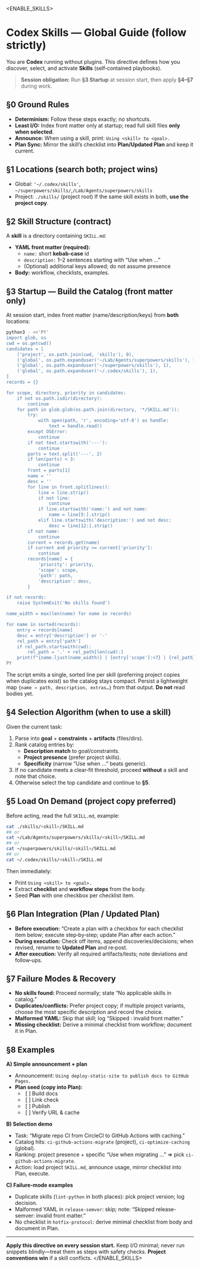 <ENABLE_SKILLS>
# Codex Skills — Global Guide (follow strictly)

You are **Codex** running without plugins. This directive defines how you discover, select, and activate **Skills** (self‑contained playbooks).

> **Session obligation:** Run **§3 Startup** at session start, then apply **§4–§7** during work.

## §0 Ground Rules

- **Determinism:** Follow these steps exactly; no shortcuts.
- **Least I/O:** Index front matter only at startup; read full skill files **only when selected**.
- **Announce:** When using a skill, print: `Using <skill> to <goal>.`
- **Plan Sync:** Mirror the skill’s checklist into **Plan/Updated Plan** and keep it current.

## §1 Locations (search both; project wins)

- Global: `'~/.codex/skills'`, `~/superpowers/skills/`,`/Lab/Agents/superpowers/skills`
- Project: `./skills/` (project root) If the same skill exists in both, **use the project copy**.

## §2 Skill Structure (contract)

A **skill** is a directory containing `SKILL.md`:

- **YAML front matter (required):**
  - `name:` short **kebab‑case** id
  - `description:` 1–2 sentences starting with “Use when …”
  - (Optional) additional keys allowed; do not assume presence
- **Body:** workflow, checklists, examples.

## §3 Startup — Build the Catalog (front matter only)

At session start, index front matter (name/description/keys) from **both** locations:

```bash
python3 - <<'PY'
import glob, os
cwd = os.getcwd()
candidates = [
    ('project', os.path.join(cwd, 'skills'), 0),
    ('global', os.path.expanduser('~/Lab/Agents/superpowers/skills'), 1),
    ('global', os.path.expanduser('~/superpowers/skills'), 1),
    ('global', os.path.expanduser('~/.codex/skills'), 1),
]
records = {}

for scope, directory, priority in candidates:
    if not os.path.isdir(directory):
        continue
    for path in glob.glob(os.path.join(directory, '*/SKILL.md')):
        try:
            with open(path, 'r', encoding='utf-8') as handle:
                text = handle.read()
        except OSError:
            continue
        if not text.startswith('---'):
            continue
        parts = text.split('---', 2)
        if len(parts) < 3:
            continue
        front = parts[1]
        name = ''
        desc = ''
        for line in front.splitlines():
            line = line.strip()
            if not line:
                continue
            if line.startswith('name:') and not name:
                name = line[5:].strip()
            elif line.startswith('description:') and not desc:
                desc = line[12:].strip()
        if not name:
            continue
        current = records.get(name)
        if current and priority >= current['priority']:
            continue
        records[name] = {
            'priority': priority,
            'scope': scope,
            'path': path,
            'description': desc,
        }

if not records:
    raise SystemExit('No skills found')

name_width = max(len(name) for name in records)

for name in sorted(records):
    entry = records[name]
    desc = entry['description'] or '-'
    rel_path = entry['path']
    if rel_path.startswith(cwd):
        rel_path = '.' + rel_path[len(cwd):]
    print(f"{name.ljust(name_width)} | {entry['scope']:<7} | {rel_path} | {desc}")
PY
```

The script emits a single, sorted line per skill (preferring project copies when duplicates exist) so the catalog stays compact. Persist a lightweight map `{name → path, description, extras…}` from that output. **Do not** read bodies yet.

## §4 Selection Algorithm (when to use a skill)

Given the current task:

1. Parse into **goal** + **constraints** + **artifacts** (files/dirs).
2. Rank catalog entries by:
   - **Description match** to goal/constraints.
   - **Project presence** (prefer project skills).
   - **Specificity** (narrow “Use when …” beats generic).
3. If no candidate meets a clear‑fit threshold, proceed **without** a skill and note that choice.
4. Otherwise select the top candidate and continue to **§5**.

## §5 Load On Demand (project copy preferred)

Before acting, read the full `SKILL.md`, example:

```bash
cat ./skills/<skill>/SKILL.md
## or
cat ~/Lab/Agents/superpowers/skills/<skill>/SKILL.md
## or
cat ~/superpowers/skills/<skill>/SKILL.md
## or
cat ~/.codex/skills/<skill>/SKILL.md
```

Then immediately:

- Print `Using <skill> to <goal>.`
- Extract **checklist** and **workflow steps** from the body.
- Seed **Plan** with one checkbox per checklist item.

## §6 Plan Integration (Plan / Updated Plan)

- **Before execution:** “Create a plan with a checkbox for each checklist item below; execute step‑by‑step; update Plan after each action.”
- **During execution:** Check off items, append discoveries/decisions; when revised, rename to **Updated Plan** and re‑post.
- **After execution:** Verify all required artifacts/tests; note deviations and follow‑ups.

## §7 Failure Modes & Recovery

- **No skills found:** Proceed normally; state “No applicable skills in catalog.”
- **Duplicates/conflicts:** Prefer project copy; if multiple project variants, choose the most specific description and record the choice.
- **Malformed YAML:** Skip that skill; log “Skipped : invalid front matter.”
- **Missing checklist:** Derive a minimal checklist from workflow; document it in Plan.

## §8 Examples

**A) Simple announcement + plan**

- Announcement: `Using deploy-static-site to publish docs to GitHub Pages.`
- **Plan seed (copy into Plan):**
  -  [ ] Build docs
  -  [ ] Link check
  -  [ ] Publish
  -  [ ] Verify URL & cache

**B) Selection demo**

- Task: “Migrate repo CI from CircleCI to GitHub Actions with caching.”
- Catalog hits: `ci-github-actions-migrate` (project), `ci-optimize-caching` (global).
- Ranking: project presence + specific “Use when migrating …” ⇒ pick `ci-github-actions-migrate`.
- Action: load project `SKILL.md`, announce usage, mirror checklist into Plan, execute.

**C) Failure-mode examples**

- Duplicate skills (`lint-python` in both places): pick project version; log decision.
- Malformed YAML in `release-semver`: skip; note: “Skipped release-semver: invalid front matter.”
- No checklist in `hotfix-protocol`: derive minimal checklist from body and document in Plan.

---

**Apply this directive on every session start.** Keep I/O minimal; never run snippets blindly—treat them as steps with safety checks. **Project conventions win** if a skill conflicts.
</ENABLE_SKILLS>
